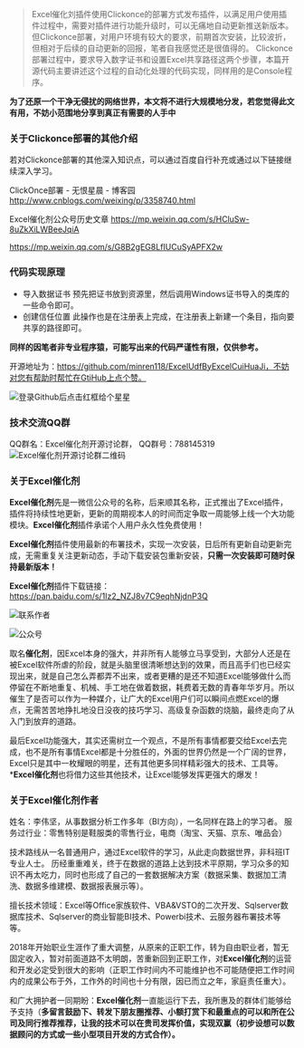 >Excel催化刘插件使用Clickonce的部署方式发布插件，以满足用户使用插件过程中，需要对插件进行功能升级时，可以无痛地自动更新推送新版本。
> 但Clickonce部署，对用户环境有较大的要求，前期首次安装，比较波折，但相对于后续的自动更新的回报，笔者自我感觉还是很值得的。
> Clickonce部署过程中，要求导入数字证书和设置Excel共享路径这两个步骤，本篇开源代码主要讲述这个过程的自动化处理的代码实现，同样用的是Console程序。

**为了还原一个干净无侵扰的网络世界，本文将不进行大规模地分发，若您觉得此文有用，不妨小范围地分享到真正有需要的人手中**

### 关于Clickonce部署的其他介绍
若对Clickonce部署的其他深入知识点，可以通过百度自行补充或通过以下链接继续深入学习。

ClickOnce部署 - 无恨星晨 - 博客园 http://www.cnblogs.com/weixing/p/3358740.html

Excel催化剂公众号历史文章
https://mp.weixin.qq.com/s/HCluSw-8uZkXiLWBeeJqiA

https://mp.weixin.qq.com/s/G8B2gEG8LfIUCuSyAPFX2w

### 代码实现原理
- 导入数据证书
预先把证书放到资源里，然后调用Windows证书导入的类库的一些命令即可。
- 创建信任位置
此操作也是在注册表上完成，在注册表上新建一个条目，指向要共享的路径即可。

**同样的因笔者非专业程序猿，可能写出来的代码严谨性有限，仅供参考。**

开源地址为：https://github.com/minren118/ExcelUdfByExcelCuiHuaJi，不妨对您有帮助时帮忙在GtiHub上点个赞。

![登录Github后点击红框给个星星](https://upload-images.jianshu.io/upload_images/9936495-69d79e9cd3688f13.png?imageMogr2/auto-orient/strip%7CimageView2/2/w/1240)

### 技术交流QQ群
QQ群名：Excel催化剂开源讨论群， QQ群号：788145319
![Excel催化剂开源讨论群二维码](https://upload-images.jianshu.io/upload_images/9936495-70edc95751c9fc68.png?imageMogr2/auto-orient/strip%7CimageView2/2/w/1240)

### 关于Excel催化剂
**Excel催化剂**先是一微信公众号的名称，后来顺其名称，正式推出了Excel插件，插件将持续性地更新，更新的周期视本人的时间而定争取一周能够上线一个大功能模块。**Excel催化剂**插件承诺个人用户永久性免费使用！

**Excel催化剂**插件使用最新的布署技术，实现一次安装，日后所有更新自动更新完成，无需重复关注更新动态，手动下载安装包重新安装，**只需一次安装即可随时保持最新版本！**

**Excel催化剂**插件下载链接：https://pan.baidu.com/s/1Iz2_NZJ8v7C9eqhNjdnP3Q

![联系作者](https://upload-images.jianshu.io/upload_images/9936495-1ec30fd89d19873e.png?imageMogr2/auto-orient/strip%7CimageView2/2/w/1240)


![公众号](https://upload-images.jianshu.io/upload_images/9936495-d54c58f58ae097a3.png?imageMogr2/auto-orient/strip%7CimageView2/2/w/1240)

取名**催化剂**，因Excel本身的强大，并非所有人能够立马享受到，大部分人还是在被Excel软件所虐的阶段，就是头脑里很清晰想达到的效果，而且高手们也已经实现出来，就是自己怎么弄都弄不出来，或者更糟的是还不知道Excel能够做什么而停留在不断地重复、机械、手工地在做着数据，耗费着无数的青春年华岁月。所以催生了是否可以作为一种媒介，让广大的Excel用户们可以瞬间点燃Excel的爆点，无需苦苦地挣扎地没日没夜的技巧学习、高级复杂函数的烧脑，最终走向了从入门到放弃的道路。

最后Excel功能强大，其实还需树立一个观点，不是所有事情都要交给Excel去完成，也不是所有事情Excel都是十分胜任的，外面的世界仍然是一个广阔的世界，Excel只是其中一枚耀眼的明星，还有其他更多同样精彩强大的技术、工具等。***Excel催化剂**也将借力这些其他技术，让Excel能够发挥更强大的爆发！

### 关于Excel催化剂作者
姓名：李伟坚，从事数据分析工作多年（BI方向），一名同样在路上的学习者。
服务过行业：零售特别是鞋服类的零售行业，电商（淘宝、天猫、京东、唯品会）

技术路线从一名普通用户，通过Excel软件的学习，从此走向数据世界，非科班IT专业人士。
历经重重难关，终于在数据的道路上达到技术平原期，学习众多的知识不再太吃力，同时也形成了自己的一套数据解决方案（数据采集、数据加工清洗、数据多维建模、数据报表展示等）。

擅长技术领域：Excel等Office家族软件、VBA&VSTO的二次开发、Sqlserver数据库技术、Sqlserver的商业智能BI技术、Powerbi技术、云服务器布署技术等等。

2018年开始职业生涯作了重大调整，从原来的正职工作，转为自由职业者，暂无固定收入，暂对前面道路不太明朗，苦重新回到正职工作，对**Excel催化剂**的运营和开发必定受到很大的影响（正职工作时间内不可能维护也不可能随便把工作时间内的成果公布于外，工作外的时间也十分有限，因已而立之年，家庭责任重大）。

和广大拥护者一同期盼：**Excel催化剂**一直能运行下去，我所惠及的群体们能够给予支持（**多留言鼓励下、转发下朋友圈推荐、小额打赏下和最重点的可以和所在公司及同行推荐推荐，让我的技术可以在贵司发挥价值，实现双赢（初步设想可以数据顾问的方式或一些小型项目开发的方式合作）。**




